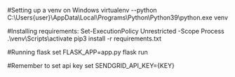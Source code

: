 #Setting up a venv on Windows
virtualenv --python C:\Users\{user}\AppData\Local\Programs\Python\Python39\python.exe venv

#Installing requirements:
Set-ExecutionPolicy Unrestricted -Scope Process
.\venv\Scripts\activate
pip3 install -r requirements.txt

#Running flask
set FLASK_APP=app.py 
flask run

#Remember to set api key
set SENDGRID_API_KEY={KEY}